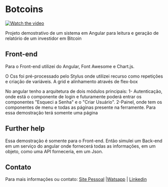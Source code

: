 # Botcoins

[![Watch the video](https://i.ibb.co/Wk1tncd/Botcoins.gif)](https://www.youtube.com/watch?v=eN1kmT7T06c&feature=youtu.be)

Projeto demostrativo de um sistema em Angular para leitura e geração de relatório de um investidor em Bitcoin

## Front-end

Para o Front-end utilizei do Angular, Font Awesome e Chart.js.

O Css foi pré-processado pelo Stylus onde utilizei recurso como repetições e criação de variáveis. A grid e alinhamento através de flex-box

No angular tenho a arquitetura de dois módulos principais:
1- Autenticação, onde está o componente de login e futuramente poderá entrar os componentes "Esqueci a Senha" e o "Criar Usuário".
2-Painel, onde tem os componentes de menu e todas as páginas presente na ferramente. Para essa demostração terá somente uma página

## Further help

Essa demostração é somente para o Front-end. Então simulei um Back-end em um serviço do angular onde fornecerá todas as informações, em um objeto, como uma API forneceria, em um Json.

## Contato

Para mais informações ou contato: [Site Pessoal](http://vitorzortea.sitepessoal.com/) |[Watsapp](https://api.whatsapp.com/send?phone=5563984605450) | [Linkedin](https://www.linkedin.com/in/vitor-zort%C3%A9a-64478411b/)
